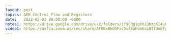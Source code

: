 ```yaml
---
layout: post
topics: ARM Control Flow and Registers
date:   2022-02-03 08:00:00 -0800
notes1: https://drive.google.com/drive/u/2/folders/1f9CRg1gYhJQhzqKI4uK26YTq_4Jp6tjO
video1: https://usfca.zoom.us/rec/share/AFUKxBkO5Fac5v4SuFomUsL0IlUo6TpXqstue56GlmJYZ5YbAhM3ej0si5rgnO3p.yIRNHxyNlc-DX3o9
---
```

